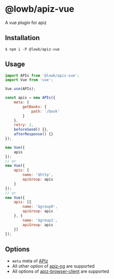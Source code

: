 # @lowb/apiz-vue
A vue plugin for apiz



## Installation

```shell
$ npm i -P @lowb/apiz-vue
```



## Usage

```javascript
import APIs from '@lowb/apiz-vue';
import Vue from 'vue';

Vue.use(APIs);

const apis = new APIs({
    meta: {
        getBooks: {
            path: '/book'
        }
    },
    retry: 1,
    beforeSend() {},
    afterResponse() {}
});

new Vue({
    apis
});
// or
new Vue({
    apis: {
        name: '$http',
        apiGroup: apis
    }
});
// or
new Vue({
    apis: [{
        name: '$group0',
        apiGroup: apis
    }, {
        name: '$group1',
        apiGroup: apis
    }]
});
```



## Options

* `meta` meta of [APIz](https://github.com/ta7sudan/apiz-ng#apizmeta-apimeta-options-groupoptions)
* All other option of [apiz-ng](https://github.com/ta7sudan/apiz-ng) are supported
* All options of [apiz-browser-client](https://github.com/ta7sudan/apiz-browser-client) are supported